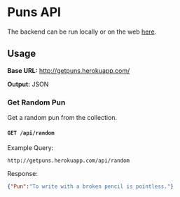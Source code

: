 # Puns API

The backend can be run locally or on the web [here](https://getpuns.herokuapp.com/api).

## Usage
**Base URL:** http://getpuns.herokuapp.com/

**Output:** JSON

### Get Random Pun

Get a random pun from the collection.

#### `GET /api/random`

Example Query:
```
http://getpuns.herokuapp.com/api/random
```

Response:
```json
{"Pun":"To write with a broken pencil is pointless."}
```

